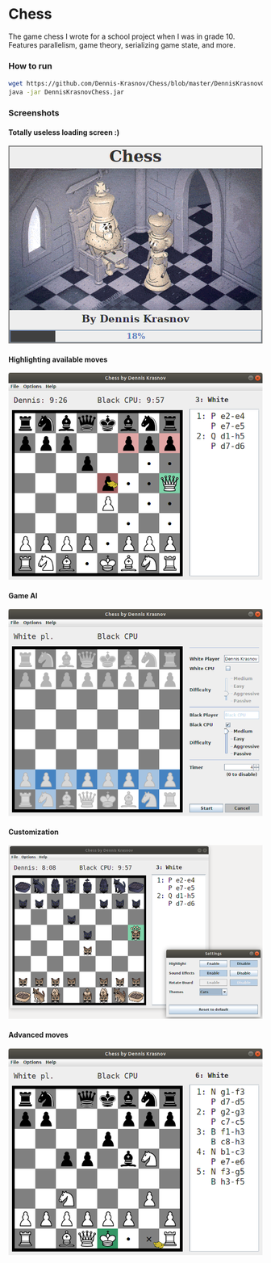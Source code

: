 # Chess
The game chess I wrote for a school project when I was in grade 10. Features parallelism, game theory, serializing game state, and more.

### How to run

 ```bash
wget https://github.com/Dennis-Krasnov/Chess/blob/master/DennisKrasnovChess.jar
java -jar DennisKrasnovChess.jar
 ```

### Screenshots

#### Totally useless loading screen :)

![Totally useless loading screen](images/loading_screen.png)

#### Highlighting available moves

![Highlighting available moves](images/gameplay.png)

#### Game AI

![Game AI](images/new_game.png)

#### Customization

![Customization](images/customizability.png)

#### Advanced moves

![Advanced moves](images/castling.png)

